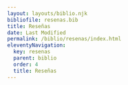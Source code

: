 ```yaml
---
layout: layouts/biblio.njk
bibliofile: resenas.bib
title: Reseñas
date: Last Modified
permalink: /biblio/resenas/index.html
eleventyNavigation:
  key: resenas
  parent: biblio
  order: 4
  title: Reseñas
---
```


